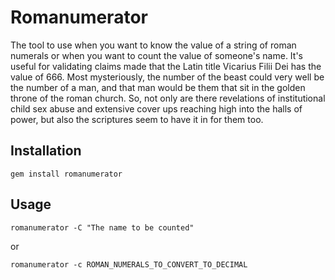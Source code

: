 # Romanumerator

The tool to use when you want to know the value of a string of roman numerals or
when you want to count the value of someone's name. It's useful for validating
claims made that the Latin title Vicarius Filii Dei has the value of 666. Most
mysteriously, the number of the beast could very well be the number of a man,
and that man would be them that sit in the golden throne of the roman church.
So, not only are there revelations of institutional child sex abuse and
extensive cover ups reaching high into the halls of power, but also the
scriptures seem to have it in for them too.

## Installation

`gem install romanumerator`

## Usage

`romanumerator -C "The name to be counted"`

or

`romanumerator -c ROMAN_NUMERALS_TO_CONVERT_TO_DECIMAL`
